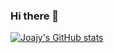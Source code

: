 ### Hi there 👋

[![Joajy's GitHub stats](https://github-readme-stats.vercel.app/api?username=Joajy)](https://github.com/anuraghazra/github-readme-stats)

<!--
**Joajy/Joajy** is a ✨ _special_ ✨ repository because its `README.md` (this file) appears on your GitHub profile.

[![solved.ac tier](http://mazassumnida.wtf/api/generate_badge?boj=Joajy)](https://solved.ac/Joajy)

Here are some ideas to get you started:

- 🔭 I’m currently working on ...
- 🌱 I’m currently learning ...
- 👯 I’m looking to collaborate on ...
- 🤔 I’m looking for help with ...
- 💬 Ask me about ...
- 📫 How to reach me: ...
- 😄 Pronouns: ...
- ⚡ Fun fact: ...
-->
